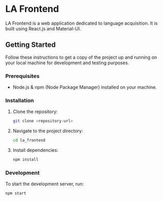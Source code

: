 # LA Frontend

LA Frontend is a web application dedicated to language acquisition. It is built using React.js and Material-UI.

## Getting Started

Follow these instructions to get a copy of the project up and running on your local machine for development and testing purposes.

### Prerequisites

- Node.js & npm (Node Package Manager) installed on your machine.

### Installation

1. Clone the repository:

    ```bash
    git clone <repository-url>
    ```

2. Navigate to the project directory:

    ```bash
    cd la_frontend
    ```

3. Install dependencies:

    ```bash
    npm install
    ```

### Development

To start the development server, run:

```bash
npm start
